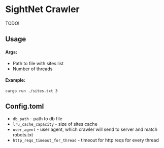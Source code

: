 # SightNet Crawler
TODO!
## Usage
#### Args:
- Path to file with sites list
- Number of threads
#### Example:
```shell
cargo run ./sites.txt 3
```
## Config.toml
- `db_path` - path to db file
- `lru_cache_capacity` - size of sites cache
- `user_agent` - user agent, which crawler will send to server and match robots.txt
- `http_reqs_timeout_for_thread` - timeout for http reqs for every thread